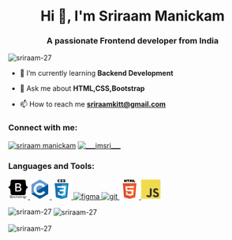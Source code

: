<h1 align="center">Hi 👋, I'm Sriraam Manickam</h1>
<h3 align="center">A passionate Frontend developer from India</h3>

<p align="left"> <img src="https://komarev.com/ghpvc/?username=sriraam-27&label=Profile%20views&color=0e75b6&style=flat" alt="sriraam-27" /> </p>

- 🌱 I’m currently learning **Backend Development**

- 💬 Ask me about **HTML,CSS,Bootstrap**

- 📫 How to reach me **sriraamkitt@gmail.com**

<h3 align="left">Connect with me:</h3>
<p align="left">
<a href="https://linkedin.com/in/sriraam manickam" target="blank"><img align="center" src="https://raw.githubusercontent.com/rahuldkjain/github-profile-readme-generator/master/src/images/icons/Social/linked-in-alt.svg" alt="sriraam manickam" height="30" width="40" /></a>
<a href="https://instagram.com/___imsri___?igshid=OGQ5ZDc2ODk2ZA==" target="blank"><img align="center" src="https://raw.githubusercontent.com/rahuldkjain/github-profile-readme-generator/master/src/images/icons/Social/instagram.svg" alt="___imsri___" height="30" width="40" /></a>
</p>

<h3 align="left">Languages and Tools:</h3>
<p align="left"> <a href="https://getbootstrap.com" target="_blank" rel="noreferrer"> <img src="https://raw.githubusercontent.com/devicons/devicon/master/icons/bootstrap/bootstrap-plain-wordmark.svg" alt="bootstrap" width="40" height="40"/> </a> <a href="https://www.cprogramming.com/" target="_blank" rel="noreferrer"> <img src="https://raw.githubusercontent.com/devicons/devicon/master/icons/c/c-original.svg" alt="c" width="40" height="40"/> </a> <a href="https://www.w3schools.com/css/" target="_blank" rel="noreferrer"> <img src="https://raw.githubusercontent.com/devicons/devicon/master/icons/css3/css3-original-wordmark.svg" alt="css3" width="40" height="40"/> </a> <a href="https://www.figma.com/" target="_blank" rel="noreferrer"> <img src="https://www.vectorlogo.zone/logos/figma/figma-icon.svg" alt="figma" width="40" height="40"/> </a> <a href="https://git-scm.com/" target="_blank" rel="noreferrer"> <img src="https://www.vectorlogo.zone/logos/git-scm/git-scm-icon.svg" alt="git" width="40" height="40"/> </a> <a href="https://www.w3.org/html/" target="_blank" rel="noreferrer"> <img src="https://raw.githubusercontent.com/devicons/devicon/master/icons/html5/html5-original-wordmark.svg" alt="html5" width="40" height="40"/> </a> <a href="https://developer.mozilla.org/en-US/docs/Web/JavaScript" target="_blank" rel="noreferrer"> <img src="https://raw.githubusercontent.com/devicons/devicon/master/icons/javascript/javascript-original.svg" alt="javascript" width="40" height="40"/> </a> </p>

<p><img align="left" src="https://github-readme-stats.vercel.app/api/top-langs?username=sriraam-27&show_icons=true&locale=en&layout=compact" alt="sriraam-27" /></p>

<p>&nbsp;<img align="center" src="https://github-readme-stats.vercel.app/api?username=sriraam-27&show_icons=true&locale=en" alt="sriraam-27" /></p>

<p><img align="center" src="https://github-readme-streak-stats.herokuapp.com/?user=sriraam-27&" alt="sriraam-27" /></p>
